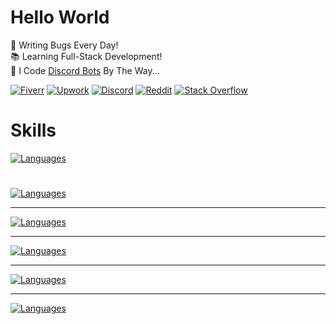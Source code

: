# Hello World

🐛 Writing Bugs Every Day!\
📚 Learning Full-Stack Development!\
🤖 I Code [Discord Bots](https://www.fiverr.com/s/xXKpg2D) By The Way...

<a href="https://www.fiverr.com/skywolfxp"><img alt="Fiverr" src="https://img.shields.io/badge/%40skywolfxp-%231DBF73?style=flat-square&logo=fiverr&logoColor=FFFFFF&logoSize=auto"></a>
<a href="https://www.upwork.com/freelancers/~013d98c8a8af272cbb"><img alt="Upwork" src="https://img.shields.io/badge/Omar_D.-%236FDA44?style=flat-square&logo=upwork&logoColor=FFFFFF"></a>
<a href="https://discord.com/users/974748803305455627"><img alt="Discord" src="https://img.shields.io/badge/%40skywolfxp.me-%235865F2?style=flat-square&logo=discord&logoColor=FFFFFF"></a>
<a href="https://www.reddit.com/user/skywolfxp"><img alt="Reddit" src="https://img.shields.io/badge/u%2Fskywolfxp-%23FF4500?style=flat-square&logo=reddit&logoColor=FFFFFF"></a>
<a href="https://stackoverflow.com/users/16410630"><img alt="Stack Overflow" src="https://img.shields.io/badge/SkyWolfXP-%23F58025?style=flat-square&logo=stackoverflow&logoColor=FFFFFF"></a>

# Skills

<a href="https://github.com/SkyWolfXP#hello-world">
    <img alt="Languages" src="https://go-skill-icons.vercel.app/api/icons?i=java,javascript,typescript,html,css&theme=dark&perline=8&titles=true" />
</a>

#

<a href="https://github.com/SkyWolfXP#hello-world">
    <img alt="Languages" src="https://go-skill-icons.vercel.app/api/icons?i=spring,junit,nextjs,react,tailwindcss,nodejs&theme=dark&perline=8&titles=true" />
</a>

---

<a href="https://github.com/SkyWolfXP#hello-world">
    <img alt="Languages" src="https://go-skill-icons.vercel.app/api/icons?i=postgresql,mysql,redis&theme=dark&perline=8&titles=true" />
</a>

---

<a href="https://github.com/SkyWolfXP#hello-world">
    <img alt="Languages" src="https://go-skill-icons.vercel.app/api/icons?i=maven,gradle,pnpm,npm&theme=dark&perline=8&titles=true" />
</a>

---

<a href="https://github.com/SkyWolfXP#hello-world">
    <img alt="Languages" src="https://go-skill-icons.vercel.app/api/icons?i=idea,vscode,visualstudio,git&theme=dark&perline=8&titles=true" />
</a>

---

<a href="https://github.com/SkyWolfXP#hello-world">
    <img alt="Languages" src="https://go-skill-icons.vercel.app/api/icons?i=heroku,vercel&theme=dark&perline=8&titles=true" />
</a>
